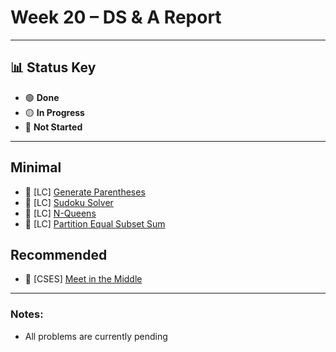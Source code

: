 # Week 20 – DS & A Report  
---

## 📊 Status Key  
- 🟢 **Done**  
- 🟡 **In Progress**  
- 🔴 **Not Started**  

---

## **Minimal** 
* 🔴 [LC] [Generate Parentheses](https://leetcode.com/problems/generate-parentheses/)
* 🔴 [LC] [Sudoku Solver](https://leetcode.com/problems/sudoku-solver/)
* 🔴 [LC] [N-Queens](https://leetcode.com/problems/n-queens/)
* 🔴 [LC] [Partition Equal Subset Sum](https://leetcode.com/problems/partition-equal-subset-sum/)

## **Recommended**  
* 🔴 [CSES] [Meet in the Middle](https://cses.fi/problemset/task/1628)

---

### Notes:
- All problems are currently pending
